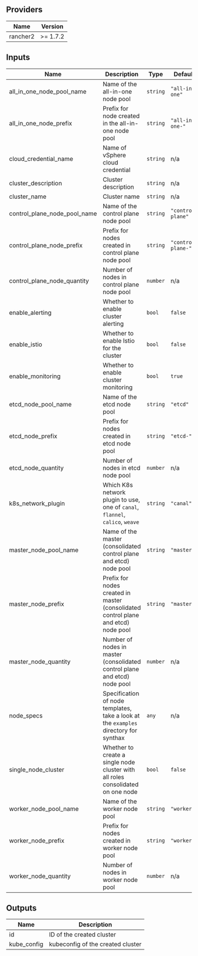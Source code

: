 ## Providers

| Name | Version |
|------|---------|
| rancher2 | >= 1.7.2 |

## Inputs

| Name | Description | Type | Default | Required |
|------|-------------|------|---------|:-----:|
| all\_in\_one\_node\_pool\_name | Name of the all-in-one node pool | `string` | `"all-in-one"` | no |
| all\_in\_one\_node\_prefix | Prefix for node created in the all-in-one node pool | `string` | `"all-in-one-"` | no |
| cloud\_credential\_name | Name of vSphere cloud credential | `string` | n/a | yes |
| cluster\_description | Cluster description | `string` | n/a | yes |
| cluster\_name | Cluster name | `string` | n/a | yes |
| control\_plane\_node\_pool\_name | Name of the control plane node pool | `string` | `"control-plane"` | no |
| control\_plane\_node\_prefix | Prefix for nodes created in control plane node pool | `string` | `"control-plane-"` | no |
| control\_plane\_node\_quantity | Number of nodes in control plane node pool | `number` | n/a | yes |
| enable\_alerting | Whether to enable cluster alerting | `bool` | `false` | no |
| enable\_istio | Whether to enable Istio for the cluster | `bool` | `false` | no |
| enable\_monitoring | Whether to enable cluster monitoring | `bool` | `true` | no |
| etcd\_node\_pool\_name | Name of the etcd node pool | `string` | `"etcd"` | no |
| etcd\_node\_prefix | Prefix for nodes created in etcd node pool | `string` | `"etcd-"` | no |
| etcd\_node\_quantity | Number of nodes in etcd node pool | `number` | n/a | yes |
| k8s\_network\_plugin | Which K8s network plugin to use, one of `canal`, `flannel`, `calico`, `weave` | `string` | `"canal"` | no |
| master\_node\_pool\_name | Name of the master (consolidated control plane and etcd) node pool | `string` | `"master"` | no |
| master\_node\_prefix | Prefix for nodes created in master (consolidated control plane and etcd) node pool | `string` | `"master-"` | no |
| master\_node\_quantity | Number of nodes in master (consolidated control plane and etcd) node pool | `number` | n/a | yes |
| node\_specs | Specification of node templates, take a look at the `examples` directory for synthax | `any` | n/a | yes |
| single\_node\_cluster | Whether to create a single node cluster with all roles consolidated on one node | `bool` | `false` | no |
| worker\_node\_pool\_name | Name of the worker node pool | `string` | `"worker"` | no |
| worker\_node\_prefix | Prefix for nodes created in worker node pool | `string` | `"worker-"` | no |
| worker\_node\_quantity | Number of nodes in worker node pool | `number` | n/a | yes |

## Outputs

| Name | Description |
|------|-------------|
| id | ID of the created cluster |
| kube\_config | kubeconfig of the created cluster |

